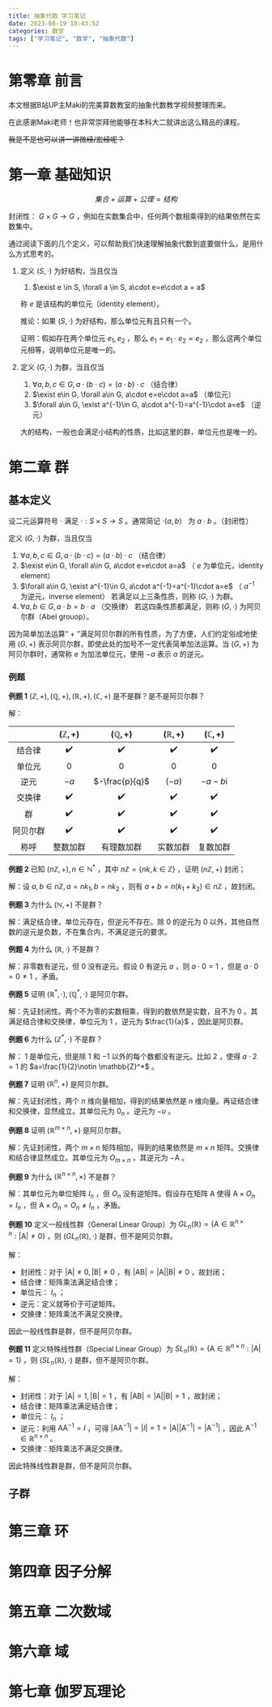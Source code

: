 ```yaml
---
title: 抽象代数 学习笔记
date: 2023-08-19 18:43:52
categories: 数学
tags: ["学习笔记", "数学", "抽象代数"]
---
```


# 第零章 前言

本文根据B站UP主Maki的完美算数教室的抽象代数教学视频整理而来。

在此感谢Maki老师！也非常崇拜他能够在本科大二就讲出这么精品的课程。

~~我是不是也可以讲一讲微经/宏经呢？~~

# 第一章 基础知识

$$集合+运算+公理=结构$$

封闭性： $G\times G \rightarrow G$ ，例如在实数集合中，任何两个数相乘得到的结果依然在实数集中。

通过阅读下面的几个定义，可以帮助我们快速理解抽象代数到底要做什么，是用什么方式思考的。

1. 定义 $(S,\cdot)$ 为好结构，当且仅当

   1.  $\exist e \in S, \forall a \in S, a\cdot e=e\cdot a = a$ 

    称 $e$ 是该结构的单位元（identity element）。

    推论：如果 $(S,\cdot)$ 为好结构，那么单位元有且只有一个。

    证明：假如存在两个单位元 $e_1,e_2$ ，那么 $e_1=e_1\cdot e_2=e_2$ ，那么这两个单位元相等，说明单位元是唯一的。

2. 定义 $(G,\cdot)$ 为群，当且仅当

   1.  $\forall a,b,c\in G, a\cdot(b\cdot c)=(a\cdot b)\cdot c$ （结合律）
   2.  $\exist e\in G, \forall a\in G, a\cdot e=e\cdot a=a$ （单位元）
   3.  $\forall a\in G, \exist a^{-1}\in G, a\cdot a^{-1}=a^{-1}\cdot a=e$ （逆元）

    大的结构，一般也会满足小结构的性质，比如这里的群，单位元也是唯一的。

# 第二章 群

## 基本定义

设二元运算符号 $\cdot$ 满足 $\cdot:S\times S\rightarrow S$ 。通常简记 $\cdot(a,b）$ 为 $a\cdot b$ 。（封闭性）

定义 $(G,\cdot)$ 为群，当且仅当
 
   1.  $\forall a,b,c\in G, a\cdot(b\cdot c)=(a\cdot b)\cdot c$ （结合律）
   2.  $\exist e\in G, \forall a\in G, a\cdot e=e\cdot a=a$ （ $e$ 为单位元，identity element）
   3.  $\forall a\in G, \exist a^{-1}\in G, a\cdot a^{-1}=a^{-1}\cdot a=e$ （ $a^{-1}$ 为逆元，inverse element）
    若满足以上三条性质，则称 $(G,\cdot)$ 为群。
   4.  $\forall a,b\in G, a\cdot b=b\cdot a$ （交换律）
    若这四条性质都满足，则称 $(G,\cdot)$ 为阿贝尔群（Abel grouop）。

因为简单加法运算“ $+$ ”满足阿贝尔群的所有性质，为了方便，人们约定俗成地使用 $(G,+)$ 表示阿贝尔群，即使此处的加号不一定代表简单加法运算。当 $(G,+)$ 为阿贝尔群时，通常称 $e$ 为加法单位元，使用 $-a$ 表示 $a$ 的逆元。

### 例题

**例题 1**  $(\mathbb{Z}, +),(\mathbb{Q}, +),(\mathbb{R}, +),(\mathbb{C}, +)$ 是不是群？是不是阿贝尔群？

解：

|          | $(\mathbb{Z}, +)$  | $(\mathbb{Q}, +)$  | $(\mathbb{R}, +)$  | $(\mathbb{C}, +)$  |
| :------: | :----------------: | :----------------: | :----------------: | :----------------: |
|  结合律  | :heavy_check_mark: | :heavy_check_mark: | :heavy_check_mark: | :heavy_check_mark: |
|  单位元  |         0          |         0          |         0          |         0          |
|   逆元   |        $-a$        |   $-\frac{p}{q}$   |       $(-a)$       |  $-a-b\mathrm{i}$  |
|  交换律  | :heavy_check_mark: | :heavy_check_mark: | :heavy_check_mark: | :heavy_check_mark: |
|    群    | :heavy_check_mark: | :heavy_check_mark: | :heavy_check_mark: | :heavy_check_mark: |
| 阿贝尔群 | :heavy_check_mark: | :heavy_check_mark: | :heavy_check_mark: | :heavy_check_mark: |
|   称呼   |      整数加群      |     有理数加群     |      实数加群      |      复数加群      |


**例题 2** 已知 $(n\mathbb{Z},+), n\in \mathbb{N}^*$ ，其中 $n\mathbb{Z}=\{nk,k\in \mathbb{Z} \}$ ，证明 $(n\mathbb{Z},+)$ 封闭；

解：设 $a,b \in n\mathbb{Z}, a=nk_1, b=nk_2$ ，则有 $a+b=n(k_1+k_2) \in n\mathbb{Z}$ ，故封闭。

**例题 3** 为什么 $(\mathbb{N},+)$ 不是群？

解：满足结合律，单位元存在，但逆元不存在。除 $0$ 的逆元为 $0$ 以外，其他自然数的逆元是负数，不在集合内，不满足逆元的要求。

**例题 4** 为什么 $(\mathbb{R},\cdot)$ 不是群？

解：非零数有逆元，但 $0$ 没有逆元。假设 $0$ 有逆元 $a$ ，则 $a\cdot0=1$ ，但是 $a\cdot0=0\ne1$ ，矛盾。

**例题 5** 证明 $(\mathbb{R}^*,\cdot),(\mathbb{Q}^*,\cdot)$ 是阿贝尔群。

解：先证封闭性。两个不为零的实数相乘，得到的数依然是实数，且不为 $0$ 。其满足结合律和交换律，单位元为 $1$ ，逆元为 $\frac{1}{a}$ ，因此是阿贝群。

**例题 6** 为什么 $(\mathbb{Z}^*,\cdot)$ 不是群？

解： $1$ 是单位元，但是除 $1$ 和 $-1$ 以外的每个数都没有逆元。比如 $2$ ，使得 $a\cdot 2=1$ 的 $a=\frac{1}{2}\notin \mathbb{Z}^*$ 。

**例题 7** 证明 $(\mathbb{R}^n,+)$ 是阿贝尔群。

解：先证封闭性，两个 $n$ 维向量相加，得到的结果依然是 $n$ 维向量。再证结合律和交换律，显然成立。其单位元为 $0_n$ 。逆元为 $-u$ 。

**例题 8** 证明 $(\mathbb{R}^{m\times n},+)$ 是阿贝尔群。

解：先证封闭性，两个 $m\times n$ 矩阵相加，得到的结果依然是 $m\times n$ 矩阵。交换律和结合律显然成立。其单位元为 $O_{m\times n}$ ，其逆元为 $-\mathrm{A}$ 。

**例题 9** 为什么 $(\mathbb{R}^{n\times n},\times)$ 不是群？

解：其单位元为单位矩阵 $I_n$ ，但 $O_{n}$ 没有逆矩阵。假设存在矩阵 $\mathrm A$ 使得 $\mathrm A\times O_n=I_n$ ，但 $\mathrm A\times O_n=O_n\ne I_n$ ，矛盾。

**例题 10** 定义一般线性群（General Linear Group）为 $GL_n(\mathbb R)=\{\mathrm A\in \mathbb R^{n\times n}:|\mathrm A|\ne0\}$ ，则 $(GL_n(\mathbb R),\cdot)$ 是群，但不是阿贝尔群。

解：

* 封闭性：对于 $|\mathrm A|\ne0,|\mathrm B|\ne0$ ，有 $|\mathrm{AB}|=|\mathrm A||\mathrm B|\ne0$ ，故封闭；
* 结合律：矩阵乘法满足结合律；
* 单位元： $I_n$ ；
* 逆元：定义就等价于可逆矩阵。
* 交换律：矩阵乘法不满足交换律。

因此一般线性群是群，但不是阿贝尔群。

**例题 11** 定义特殊线性群（Special Linear Group）为 $SL_n(\mathbb R)=\{\mathrm A\in \mathbb R^{n\times n}:|\mathrm A|=1\}$ ，则 $(SL_n(\mathbb R),\cdot)$ 是群，但不是阿贝尔群。

解：

* 封闭性：对于 $|\mathrm A|=1,|\mathrm B|=1$ ，有 $|\mathrm{AB}|=|\mathrm A||\mathrm B|=1$ ，故封闭；
* 结合律：矩阵乘法满足结合律；
* 单位元： $I_n$ ；
* 逆元：利用 $\mathrm{AA^{-1}}=I$ ，可得 $|\mathrm{AA^{-1}}|=|I|=1=|\mathrm A||\mathrm A^{-1}|=|\mathrm A^{-1}|$ ，因此 $\mathrm A^{-1}\in\mathbb R^{n\times n}$ 。
* 交换律：矩阵乘法不满足交换律。

因此特殊线性群是群，但不是阿贝尔群。

## 子群



# 第三章 环

# 第四章 因子分解

# 第五章 二次数域

# 第六章 域

# 第七章 伽罗瓦理论